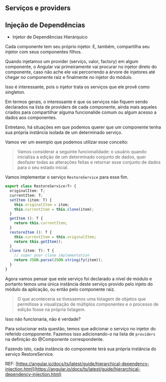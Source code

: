 ## Serviços e providers


## Injeção de Dependências

* Injetor de Dependências Hierárquico



Cada componente tem seu próprio injetor. E, também, compartilha seu injetor com seus componentes filhos.

Quando injetamos um provider (serviço, valor, factory) em algum componente, o Angular vai primeiramente vai procurar no injetor direto do componente,
caso não ache ele vai percorrendo a árvore de injetores até chegar no componente raiz e finalmente no injetor do módulo.

Isso é interessante, pois o injetor trata os serviços que ele provê como singleton.

Em termos gerais, o interessante é que os serviços não fiquem sendo declarados na lista de providers de cada componente, ainda mais aqueles criados para compartilhar alguma funcionalide comum ou algum acesso  a dados aos componentes.

Entretano, há situações em que podemos querer que um componente tenha sua própria instância isolada de um determinado serviço. 

Vamos ver um exemplo que podemos utilizar esse conceito:

> Vamos considerar a seguinte funcionalidade: o usuário quando inicializa a edição de um determinado conjunto de dados, quer desfazer todas as alterações feitas e retornar esse conjunto de dados para o seu estado inicial.

Vamos implementar o serviço `RestoreService` para esse fim.


```typescript
export class RestoreService<T> {
  originalItem: T;
  currentItem: T;
  setItem (item: T) {
    this.originalItem = item;
    this.currentItem = this.clone(item);
  }
  getItem (): T {
    return this.currentItem;
  }
  restoreItem (): T {
    this.currentItem = this.originalItem;
    return this.getItem();
  }
  clone (item: T): T {
    // super poor clone implementation
    return JSON.parse(JSON.stringify(item));
  }
}
```

Agora vamos pensar que este serviço foi declarado a nível de módulo e portanto temos uma única instância deste serviço provido pelo injeto do módulo da aplicação, ou então pelo componente raiz.

> O que aconteceria se tívessemos uma listagem de objetos que permitisse a visualização de múltiplos componentes e o processo de edição fosse na própria listagem.

Isso não funcionaria, não é verdade?

Para solucionar esta questão, temos que adicionar o serviço no injetor do referido compponente. Fazemos isso adicionando-o na lista de `providers` na definição do @Componente correspondente.

Fazendo isto, cada instância do componente terá sua própria instância do serviço RestoreService.


REF: [https://angular.io/docs/ts/latest/guide/hierarchical-dependency-injection.html](https://angular.io/docs/ts/latest/guide/hierarchical-dependency-injection.html)
